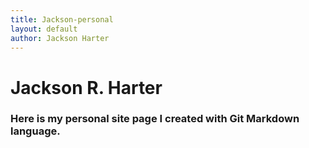 ```yaml
---
title: Jackson-personal
layout: default
author: Jackson Harter
---
```

Jackson R. Harter
================================

### Here is my personal site page I created with Git Markdown language.
